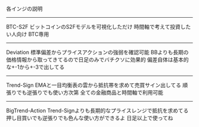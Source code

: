 各インジの説明

---------------------------------------------------------------------------------

BTC-S2F
ビットコインのS2Fモデルを可視化しただけ
時間軸で考えて投資したい人向け
BTC専用

---------------------------------------------------------------------------------

Deviation
標準偏差からプライスアクションの強弱を確認可能
BBよりも長期の価格情報から取ってきてるので日足のみでバチクソに効果的
偏差自体は基本的な+-1から+-3で出してる

---------------------------------------------------------------------------------

Trend-Sign 
EMAと一目均衡表の雲から抵抗帯を求めて売買サイン出してる
順張りでも逆張りでも使い方次第
全ての金融商品と時間軸で利用可能

---------------------------------------------------------------------------------

BigTrend-Action
Trend-Signよりも長期的なプライスレンジで抵抗を求めてる
押し目買いでも逆張りでも色んな使い方ができるよ
日足以上で使ってね
